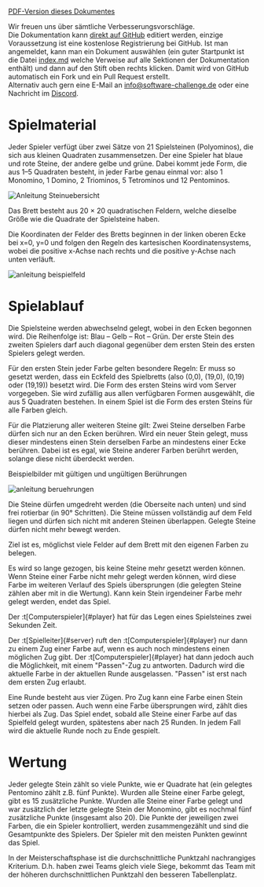 [PDF-Version dieses Dokumentes](regeln.pdf)

Wir freuen uns über sämtliche Verbesserungsvorschläge.  
Die Dokumentation kann [direkt auf
GitHub](https://github.com/software-challenge/docs) editiert werden,
einzige Voraussetzung ist eine kostenlose Registrierung bei GitHub. Ist
man angemeldet, kann man ein Dokument auswählen (ein guter Startpunkt
ist die Datei
[index.md](https://github.com/software-challenge/docs/blob/main/index.md)
welche Verweise auf alle Sektionen der Dokumentation enthält) und dann
auf den Stift oben rechts klicken. Damit wird von GitHub automatisch ein
Fork und ein Pull Request erstellt.  
Alternativ auch gern eine E-Mail an <info@software-challenge.de> oder
eine Nachricht im [Discord](https://discord.gg/jhyF7EU).

# Spielmaterial

Jeder Spieler verfügt über zwei Sätze von 21 Spielsteinen (Polyominos),
die sich aus kleinen Quadraten zusammensetzen. Der eine Spieler hat
blaue und rote Steine, der andere gelbe und grüne. Dabei kommt jede
Form, die aus 1–5 Quadraten besteht, in jeder Farbe genau einmal vor:
also 1 Monomino, 1 Domino, 2 Triominos, 5 Tetrominos und 12 Pentominos.

![Anleitung Steinuebersicht](./images/Anleitung_Steinuebersicht.png)

Das Brett besteht aus 20 × 20 quadratischen Feldern, welche dieselbe
Größe wie die Quadrate der Spielsteine haben.

Die Koordinaten der Felder des Bretts beginnen in der linken oberen Ecke
bei x=0, y=0 und folgen den Regeln des kartesischen Koordinatensystems,
wobei die positive x-Achse nach rechts und die positive y-Achse nach
unten verläuft.

![anleitung beispielfeld](./images/anleitung_beispielfeld.png)

# Spielablauf

Die Spielsteine werden abwechselnd gelegt, wobei in den Ecken begonnen
wird. Die Reihenfolge ist: Blau – Gelb – Rot – Grün. Der erste Stein des
zweiten Spielers darf auch diagonal gegenüber dem ersten Stein des
ersten Spielers gelegt werden.

Für den ersten Stein jeder Farbe gelten besondere Regeln: Er muss so
gesetzt werden, dass ein Eckfeld des Spielbretts (also (0,0), (19,0),
(0,19) oder (19,19)) besetzt wird. Die Form des ersten Steins wird vom
Server vorgegeben. Sie wird zufällig aus allen verfügbaren Formen
ausgewählt, die aus 5 Quadraten bestehen. In einem Spiel ist die Form
des ersten Steins für alle Farben gleich.

Für die Platzierung aller weiteren Steine gilt: Zwei Steine derselben
Farbe dürfen sich nur an den Ecken berühren. Wird ein neuer Stein
gelegt, muss dieser mindestens einen Stein derselben Farbe an mindestens
einer Ecke berühren. Dabei ist es egal, wie Steine anderer Farben
berührt werden, solange diese nicht überdeckt werden.

Beispielbilder mit gültigen und ungültigen Berührungen

![anleitung beruehrungen](./images/anleitung_beruehrungen.png)

Die Steine dürfen umgedreht werden (die Oberseite nach unten) und sind
frei rotierbar (in 90° Schritten). Die Steine müssen vollständig auf dem
Feld liegen und dürfen sich nicht mit anderen Steinen überlappen.
Gelegte Steine dürfen nicht mehr bewegt werden.

Ziel ist es, möglichst viele Felder auf dem Brett mit den eigenen Farben
zu belegen.

Es wird so lange gezogen, bis keine Steine mehr gesetzt werden können.
Wenn Steine einer Farbe nicht mehr gelegt werden können, wird diese
Farbe im weiteren Verlauf des Spiels übersprungen (die gelegten Steine
zählen aber mit in die Wertung). Kann kein Stein irgendeiner Farbe mehr
gelegt werden, endet das Spiel.

Der :t[Computerspieler]{#player} hat für das Legen eines Spielsteines zwei Sekunden
Zeit.

Der :t[Spielleiter]{#server} ruft den :t[Computerspieler]{#player} nur dann zu einem Zug einer
Farbe auf, wenn es auch noch mindestens einen möglichen Zug gibt. Der
:t[Computerspieler]{#player} hat dann jedoch auch die Möglichkeit, mit einem
"Passen"-Zug zu antworten. Dadurch wird die aktuelle Farbe in der
aktuellen Runde ausgelassen. "Passen" ist erst nach dem ersten Zug
erlaubt.

Eine Runde besteht aus vier Zügen. Pro Zug kann eine Farbe einen Stein
setzen oder passen. Auch wenn eine Farbe übersprungen wird, zählt dies
hierbei als Zug. Das Spiel endet, sobald alle Steine einer Farbe auf das
Spielfeld gelegt wurden, spätestens aber nach 25 Runden. In jedem Fall
wird die aktuelle Runde noch zu Ende gespielt.

# Wertung

Jeder gelegte Stein zählt so viele Punkte, wie er Quadrate hat (ein
gelegtes Pentomino zählt z.B. fünf Punkte). Wurden alle Steine einer
Farbe gelegt, gibt es 15 zusätzliche Punkte. Wurden alle Steine einer
Farbe gelegt und war zusätzlich der letzte gelegte Stein der Monomino,
gibt es nochmal fünf zusätzliche Punkte (insgesamt also 20). Die Punkte
der jeweiligen zwei Farben, die ein Spieler kontrolliert, werden
zusammengezählt und sind die Gesamtpunkte des Spielers. Der Spieler mit
den meisten Punkten gewinnt das Spiel.

In der Meisterschaftsphase ist die durchschnittliche Punktzahl
nachrangiges Kriterium. D.h. haben zwei Teams gleich viele Siege,
bekommt das Team mit der höheren durchschnittlichen Punktzahl den
besseren Tabellenplatz.
